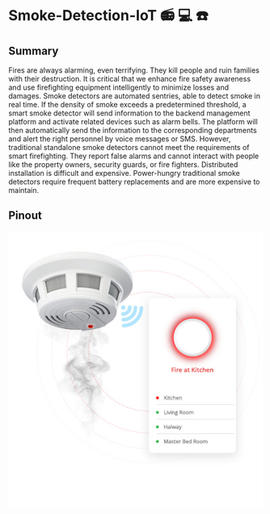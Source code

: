 # Smoke-Detection-IoT :radio: :computer: :phone:

## Summary
Fires are always alarming, even terrifying. They kill people and ruin families with their destruction. It is critical that we enhance fire safety awareness and use firefighting equipment intelligently to minimize losses and damages. Smoke detectors are automated sentries, able to detect smoke in real time. If the density of smoke exceeds a predetermined threshold, a smart smoke detector will send information to the backend management platform and activate related devices such as alarm bells. The platform will then automatically send the information to the corresponding departments and alert the right personnel by voice messages or SMS.  However, traditional standalone smoke detectors cannot meet the requirements of smart firefighting. They report false alarms and cannot interact with people like the property owners, security guards, or fire fighters. Distributed installation is difficult and expensive. Power-hungry traditional smoke detectors require frequent battery replacements and are more expensive to maintain.

## Pinout
![alt iviny](https://github.com/MortadhaDAHMANI/Smoke-Detection-IoT/raw/master/fire.jpg)
